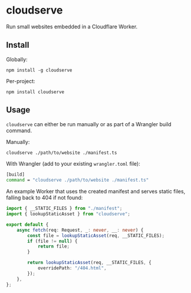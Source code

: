 # cloudserve

Run small websites embedded in a Cloudflare Worker.

## Install

Globally:

```
npm install -g cloudserve
```

Per-project:

```
npm install cloudserve
```

## Usage

`cloudserve` can either be run manually or as part of a Wrangler build command.

Manually:

```bash
cloudserve ./path/to/website ./manifest.ts
```

With Wrangler (add to your existing `wrangler.toml` file):

```bash
[build]
command = "cloudserve ./path/to/website ./manifest.ts"
```

An example Worker that uses the created manifest and serves static files, falling back to 404 if not found:

```typescript
import { __STATIC_FILES } from "./manifest";
import { lookupStaticAsset } from "cloudserve";

export default {
	async fetch(req: Request, _: never, __: never) {
		const file = lookupStaticAsset(req, __STATIC_FILES);
		if (file != null) {
			return file;
		}

		return lookupStaticAsset(req, __STATIC_FILES, {
			overridePath: "/404.html",
		});
	},
};
```
